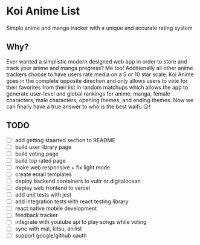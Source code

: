 # Koi Anime List
Simple anime and manga tracker with a unique and accurate rating system

## Why?
Ever wanted a simplistic modern designed web app in order to store and track your anime and manga progress? Me too! Additionally all other anime trackers choose to have users rate media on a 5 or 10 star scale. Koi Anime goes in the complete opposite direction and only allows users to vote for their favorites from their list in random matchups which allows the app to generate user-level and global rankings for anime, manga, female characters, male characters, opening themes, and ending themes. Now we can finally have a true answer to who is the best waifu 😏! 

## TODO
- [ ] add getting staarted section to README
- [ ] build user library page
- [ ] build voting page
- [ ] build top rated page
- [ ] make web responsive + fix light mode
- [ ] create email templates
- [ ] deploy backend containers to vultr or digitalocean
- [ ] deploy web frontend to vercel
- [ ] add unit tests with jest
- [ ] add integration tests with react testing library
- [ ] react native mobile development
- [ ] feedback tracker
- [ ] integrate with youtube api to play songs while voting
- [ ] sync with mal, kitsu, anilist
- [ ] support google/github oauth